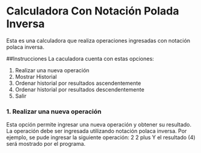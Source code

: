# Calculadora Con Notación Polada Inversa

Esta es una calculadora que realiza operaciones ingresadas con notación polaca inversa.

##Instrucciones
La caculadora cuenta con estas opciones:
1. Realizar una nueva operación
2. Mostrar Historial
3. Ordenar historial por resultados ascendentemente
4. Ordenar historial por resultados descendentemente
0. Salir

### 1. Realizar una nueva operación
Esta opción permite ingresar una nueva operación y obtener su resultado. La operación debe ser ingresada utilizando notación polaca inversa.
Por ejemplo, se pude ingresar la siguiente operación:
2 2 plus
Y el resultado (4) será mostrado por el programa.
